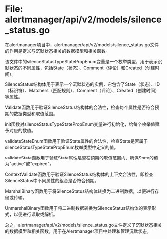 # File: alertmanager/api/v2/models/silence_status.go

在alertmanager项目中，alertmanager/api/v2/models/silence_status.go文件的作用是定义与沉默状态相关的数据模型和相关函数。

该文件中的silenceStatusTypeStatePropEnum变量是一个枚举类型，用于表示沉默状态的不同属性，包括State（状态）、Comment（评论）和Created（创建时间）。

SilenceStatus结构体用于表示一个沉默状态的实例，它包含了State（状态）、ID（标识符）、Matchers（匹配规则）、Comment（评论）、Created（创建时间）等属性。

Validate函数用于验证SilenceStatus结构体的合法性，检查每个属性是否符合预期的数据类型和取值范围。

init函数对silenceStatusTypeStatePropEnum变量进行初始化，给每个枚举值赋予对应的数值。

validateStateEnum函数用于验证State属性的合法性，检查State是否属于silenceStatusTypeStatePropEnum枚举类型中定义的值。

validateState函数用于验证State属性是否在预期的取值范围内，确保State的值为"active"或"expired"。

ContextValidate函数用于验证SilenceStatus结构体的上下文合法性，即检查SilenceStatus中不同属性的组合是否符合预期。

MarshalBinary函数用于将SilenceStatus结构体转换为二进制数据，以便进行存储或传输。

UnmarshalBinary函数用于将二进制数据转换为SilenceStatus结构体的表示形式，以便进行读取或解析。

总之，alertmanager/api/v2/models/silence_status.go文件定义了沉默状态相关的数据模型和相关函数，用于在Alertmanager项目中处理和管理沉默状态。

